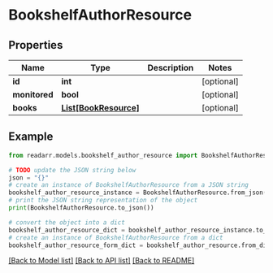# BookshelfAuthorResource


## Properties

Name | Type | Description | Notes
------------ | ------------- | ------------- | -------------
**id** | **int** |  | [optional] 
**monitored** | **bool** |  | [optional] 
**books** | [**List[BookResource]**](BookResource.md) |  | [optional] 

## Example

```python
from readarr.models.bookshelf_author_resource import BookshelfAuthorResource

# TODO update the JSON string below
json = "{}"
# create an instance of BookshelfAuthorResource from a JSON string
bookshelf_author_resource_instance = BookshelfAuthorResource.from_json(json)
# print the JSON string representation of the object
print(BookshelfAuthorResource.to_json())

# convert the object into a dict
bookshelf_author_resource_dict = bookshelf_author_resource_instance.to_dict()
# create an instance of BookshelfAuthorResource from a dict
bookshelf_author_resource_form_dict = bookshelf_author_resource.from_dict(bookshelf_author_resource_dict)
```
[[Back to Model list]](../README.md#documentation-for-models) [[Back to API list]](../README.md#documentation-for-api-endpoints) [[Back to README]](../README.md)


